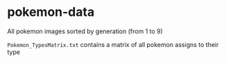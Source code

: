 # pokemon-data
All pokemon images sorted by generation (from 1 to 9)

``Pokemon_TypesMatrix.txt`` contains a matrix of all pokemon assigns to their type